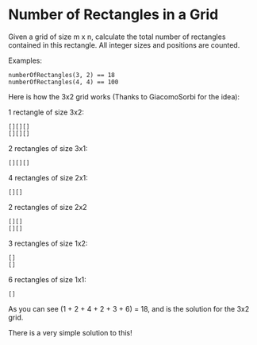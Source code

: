 # Number of Rectangles in a Grid

Given a grid of size m x n, calculate the total number of rectangles contained in this rectangle. All integer sizes and
positions are counted.

Examples:

```
numberOfRectangles(3, 2) == 18
numberOfRectangles(4, 4) == 100
```

Here is how the 3x2 grid works (Thanks to GiacomoSorbi for the idea):

1 rectangle of size 3x2:

```
[][][]
[][][]
```

2 rectangles of size 3x1:

```
[][][]
```

4 rectangles of size 2x1:

```
[][]
```

2 rectangles of size 2x2

```
[][]
[][]
```

3 rectangles of size 1x2:

```
[]
[]
```

6 rectangles of size 1x1:

```
[]
```

As you can see (1 + 2 + 4 + 2 + 3 + 6) = 18, and is the solution for the 3x2 grid.

There is a very simple solution to this!
